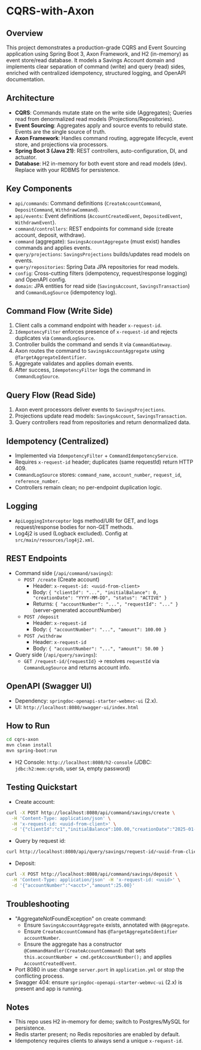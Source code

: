 # CQRS-with-Axon

## Overview
This project demonstrates a production-grade CQRS and Event Sourcing application using Spring Boot 3, Axon Framework, and H2 (in-memory) as event store/read database. It models a Savings Account domain and implements clear separation of command (write) and query (read) sides, enriched with centralized idempotency, structured logging, and OpenAPI documentation.

## Architecture
- **CQRS**: Commands mutate state on the write side (Aggregates); Queries read from denormalized read models (Projections/Repositories).
- **Event Sourcing**: Aggregates apply and source events to rebuild state. Events are the single source of truth.
- **Axon Framework**: Handles command routing, aggregate lifecycle, event store, and projections via processors.
- **Spring Boot 3 (Java 21)**: REST controllers, auto-configuration, DI, and actuator.
- **Database**: H2 in-memory for both event store and read models (dev). Replace with your RDBMS for persistence.

## Key Components
- `api/commands`: Command definitions (`CreateAccountCommand`, `DepositCommand`, `WithdrawCommand`).
- `api/events`: Event definitions (`AccountCreatedEvent`, `DepositedEvent`, `WithdrawnEvent`).
- `command/controllers`: REST endpoints for command side (create account, deposit, withdraw).
- `command` (aggregate): `SavingsAccountAggregate` (must exist) handles commands and applies events.
- `query/projections`: `SavingsProjections` builds/updates read models on events.
- `query/repositories`: Spring Data JPA repositories for read models.
- `config`: Cross-cutting filters (idempotency, request/response logging) and OpenAPI config.
- `domain`: JPA entities for read side (`SavingsAccount`, `SavingsTransaction`) and `CommandLogSource` (idempotency log).

## Command Flow (Write Side)
1. Client calls a command endpoint with header `x-request-id`.
2. `IdempotencyFilter` enforces presence of `x-request-id` and rejects duplicates via `CommandLogSource`.
3. Controller builds the command and sends it via `CommandGateway`.
4. Axon routes the command to `SavingsAccountAggregate` using `@TargetAggregateIdentifier`.
5. Aggregate validates and applies domain events.
6. After success, `IdempotencyFilter` logs the command in `CommandLogSource`.

## Query Flow (Read Side)
1. Axon event processors deliver events to `SavingsProjections`.
2. Projections update read models: `SavingsAccount`, `SavingsTransaction`.
3. Query controllers read from repositories and return denormalized data.

## Idempotency (Centralized)
- Implemented via `IdempotencyFilter` + `CommandIdempotencyService`.
- Requires `x-request-id` header; duplicates (same requestId) return HTTP 409.
- `CommandLogSource` stores: `command_name`, `account_number`, `request_id`, `reference_number`.
- Controllers remain clean; no per-endpoint duplication logic.

## Logging
- `ApiLoggingInterceptor` logs method/URI for GET, and logs request/response bodies for non-GET methods.
- Log4j2 is used (Logback excluded). Config at `src/main/resources/log4j2.xml`.

## REST Endpoints
- Command side (`/api/command/savings`):
  - `POST /create` (Create account)
    - Header: `x-request-id: <uuid-from-client>`
    - Body: `{ "clientId": "...", "initialBalance": 0, "creationDate": "YYYY-MM-DD", "status": "ACTIVE" }`
    - Returns: `{ "accountNumber": "...", "requestId": "..." }` (server-generated accountNumber)
  - `POST /deposit`
    - Header: `x-request-id`
    - Body: `{ "accountNumber": "...", "amount": 100.00 }`
  - `POST /withdraw`
    - Header: `x-request-id`
    - Body: `{ "accountNumber": "...", "amount": 50.00 }`
- Query side (`/api/query/savings`):
  - `GET /request-id/{requestId}` → resolves `requestId` via `CommandLogSource` and returns account info.

## OpenAPI (Swagger UI)
- Dependency: `springdoc-openapi-starter-webmvc-ui` (2.x). 
- UI: `http://localhost:8080/swagger-ui/index.html`

## How to Run
```bash
cd cqrs-axon
mvn clean install
mvn spring-boot:run
```
- H2 Console: `http://localhost:8080/h2-console` (JDBC: `jdbc:h2:mem:cqrsdb`, user `SA`, empty password)

## Testing Quickstart
- Create account:
```bash
curl -X POST http://localhost:8080/api/command/savings/create \
  -H 'Content-Type: application/json' \
  -H 'x-request-id: <uuid-from-client>' \
  -d '{"clientId":"c1","initialBalance":100.00,"creationDate":"2025-01-01","status":"ACTIVE"}'
```
- Query by request id:
```bash
curl http://localhost:8080/api/query/savings/request-id/<uuid-from-client>
```
- Deposit:
```bash
curl -X POST http://localhost:8080/api/command/savings/deposit \
  -H 'Content-Type: application/json' -H 'x-request-id: <uuid>' \
  -d '{"accountNumber":"<acct>","amount":25.00}'
```

## Troubleshooting
- "AggregateNotFoundException" on create command:
  - Ensure `SavingsAccountAggregate` exists, annotated with `@Aggregate`.
  - Ensure `CreateAccountCommand` has `@TargetAggregateIdentifier accountNumber`.
  - Ensure the aggregate has a constructor `@CommandHandler(CreateAccountCommand)` that sets `this.accountNumber = cmd.getAccountNumber();` and applies `AccountCreatedEvent`.
- Port 8080 in use: change `server.port` in `application.yml` or stop the conflicting process.
- Swagger 404: ensure `springdoc-openapi-starter-webmvc-ui` (2.x) is present and app is running.

## Notes
- This repo uses H2 in-memory for demo; switch to Postgres/MySQL for persistence.
- Redis starter present; no Redis repositories are enabled by default.
- Idempotency requires clients to always send a unique `x-request-id`.
